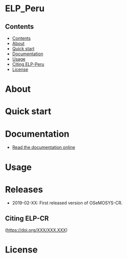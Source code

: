 # ELP_Peru

## Contents

- [Contents](#contents)
- [About](#about)
- [Quick start](#quick-start)
- [Documentation](#documentation)
- [Usage](#usage)
- [Citing ELP-Peru](#citing-osemosys-cr)
- [License](#license)

# About 



# Quick start


# Documentation


* [Read the documentation online](https://XXXXX.readthedocs.io/en/stable/)

# Usage



# Releases
* 2019-02-XX: First released version of OSeMOSYS-CR.

## Citing ELP-CR
(https://doi.org/XXX/XXX.XXX)


# License

